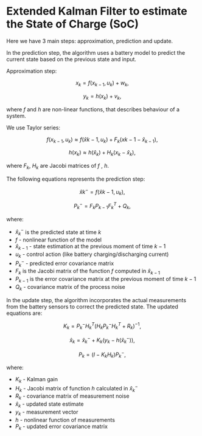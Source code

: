 # Extended Kalman Filter to estimate the State of Charge (SoC) 

Here we have 3 main steps: approximation, prediction and update. 

In the prediction step, the algorithm uses a battery model to predict the current state based on the previous state and input. 

Approximation step:

$$
x_k = f(x_{k-1}, u_k) + w_k,
$$

$$
y_k = h(x_k) + v_k,
$$

where $f$ and $h$ are non-linear functions, that describes behaviour of a system.

We use Taylor series:

$$
f(x_{k-1}, u_k) \approx f(\hat{x}{k-1}, u_k) + F_k(x{k-1} - \hat{x}_{k-1}),
$$

$$
h(x_k) \approx h(\hat{x}_k) + H_k(x_k - \hat{x}_k),
$$

where $F_k$, $H_k$ are Jacobi matrices of $f$ , $h$.


The following equations represents the prediction step:

$$
\hat{x}k^- = f(\hat{x}{k-1}, u_k),
$$

$$
P_k^- = F_kP_{k-1}F_k^T + Q_k,
$$

where:

* $\hat{x}_k^-$ is the predicted state at time $k$
* $f$ - nonlinear function of the model
* $\hat{x}_{k-1}$ - state estimation at the previous moment of time $k-1$
* $u_k$ - control action (like battery charging/discharging current)
* $P_k^-$ - predicted error covariance matrix
* $F_k$ is the Jacobi matrix of the function $f$ computed in $\hat{x}_{k-1}$
* $P_{k-1}$ is the error covariance matrix at the previous moment of time $k-1$
* $Q_k$ - covariance matrix of the process noise


In the update step, the algorithm incorporates the actual measurements from the battery sensors to correct the predicted state. The updated equations are:

$$
K_k = P_k^-H_k^T(H_kP_k^-H_k^T + R_k)^{-1},
$$

$$
\hat{x}_k = \hat{x}_k^- + K_k(y_k - h(\hat{x}_k^-)),
$$

$$
P_k = (I - K_kH_k)P_k^-,
$$

where:

* $K_k$ - Kalman gain
* $H_k$ - Jacobi matrix of function $h$ calculated in $\hat{x}_k^-$
* $R_k$ - covariance matrix of measurement noise
* $\hat{x}_k$ - updated state estimate
* $y_k$ - measurement vector
* $h$ - nonlinear function of measurements
* $P_k$ - updated error covariance matrix
